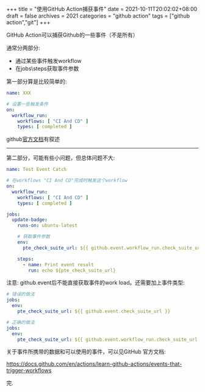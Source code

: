 +++
title = "使用GitHub Action捕获事件"
date = 2021-10-11T20:02:02+08:00
draft = false
archives = 2021
categories = "github action"
tags = ["github action","git"]
+++

GitHub Action可以捕获Github的一些事件（不是所有）

通常分两部分:
 - 通过某些事件触发workflow
 - 在jobs\steps获取事件参数


<!--more-->

第一部分算是比较简单的:
```yaml
name: XXX

# 设置一些触发条件
on:
  workflow_run:
    workflows: [ "CI And CD" ]
    types: [ completed ]
```
github[官方文档](https://docs.github.com/en/actions/learn-github-actions/workflow-syntax-for-github-actions#example-using-multiple-events-with-activity-types-or-configuration)有叙述


-----

第二部分，可能有些小问题，但总体问题不大:

```yaml
name: Test Event Catch

# 在workflows "CI And CD"完成时触发这个workflow
on:
  workflow_run:
    workflows: [ "CI And CD" ]
    types: [ completed ]

jobs:
  update-badge:
    runs-on: ubuntu-latest

    # 获取事件参数
    env:
      pte_check_suite_url: ${{ github.event.workflow_run.check_suite_url }}

    steps:
      - name: Print event result
        run: echo ${pte_check_suite_url}

```
注意: github.event后不能直接获取事件的work load。还需要加上事件类型:
```yaml
# 错误的做法
jobs:
  env:
    pte_check_suite_url: ${{ github.event.check_suite_url }}

# 正确的做法
jobs:
  env:
    pte_check_suite_url: ${{ github.event.workflow_run.check_suite_url }}

```

关于事件所携带的数据和可以使用的事件，可以见GitHub 官方文档:

https://docs.github.com/en/actions/learn-github-actions/events-that-trigger-workflows

完.
